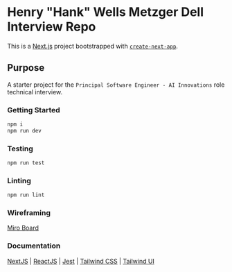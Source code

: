 # Henry "Hank" Wells Metzger Dell Interview Repo

This is a [Next.js](https://nextjs.org/) project bootstrapped with [`create-next-app`](https://github.com/vercel/next.js/tree/canary/packages/create-next-app).

## Purpose
A starter project for the `Principal Software Engineer - AI Innovations` role technical interview.

### Getting Started

```bash
npm i
npm run dev
```

### Testing
```bash
npm run test
```

### Linting
```bash
npm run lint
```


### Wireframing 
[Miro Board](https://miro.com/app/board/uXjVKfsGPgo=/?share_link_id=899890525743)

### Documentation
[NextJS](https://nextjs.org/docs) | [ReactJS](https://react.dev/reference/react) | [Jest](https://jestjs.io/docs/getting-started) | 
[Tailwind CSS](https://tailwindcss.com/docs/installation) | [Tailwind UI](https://tailwindui.com/documentation)
